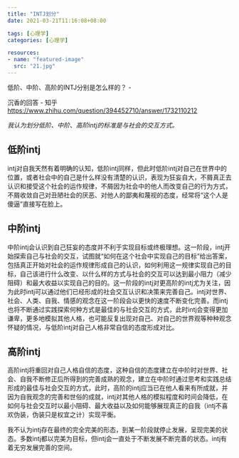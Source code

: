 ```yaml
---
title: "INTJ划分"
date: 2021-03-21T11:16:08+08:00

tags: [心理学]
categories: [心理学]

resources:
- name: "featured-image"
  src: "21.jpg"
---
```


<!--more-->

低阶、中阶、高阶的INTJ分别是怎么样的？ -

沉香的回答 - 知乎 https://www.zhihu.com/question/394452710/answer/1732110212



*我认为划分低阶、中阶、高阶intj的标准是与社会的交互方式。*

 

## 低阶intj

intj对自我天然有着明确的认知，低阶intj同样，但此时低阶intj对自己在世界中的位置，或者社会中的自己是什么样没有清楚的认识，表现为狂妄自大，不屑真正去认识和接受这个社会的运作规律，不屑因为社会中的他人而改变自己的行为方式，不屑收敛自己对丑陋社会的厌恶、对他人的鄙夷和蔑视的态度，经常将“这个人是傻逼”直接写在脸上。

 

## 中阶intj

中阶intj会认识到自己狂妄的态度并不利于实现目标或终极理想。这一阶段，intj开始探索自己与社会的交互，试图就“如何在这个社会中实现自己的目标”给出答案，包括真正开始对社会的运作规律形成自己的认识，如何利用这一规律实现自己的目标，自己该进行什么改变、以什么样的方式与社会的交互可以达到最小阻力（减少阻碍）和最大收益以实现自己的目的。这一阶段的intj对更高阶的intj尤为关注，因为此时intj可以通过他们已经形成的社会交互认识和决策来完善自己。intj对世界、社会、人类、自我、情感的观念在这一阶段会以更快的速度不断变化完善。而intj也将不断通过实践探索何种方式是最佳的与社会交互的方式，此时intj会变得更加谦卑，更多地模拟其他人格，也可能反复出现对自己、对自己的世界观等种种观念怀疑的情况，与低阶intj对自己人格非常自信的态度形成对比。

 

## 高阶intj

高阶intj将重回对自己人格自信的态度，这种自信的态度建立在中阶时对世界、社会、自我不断修正后所得到的完善成熟的观念，建立在中阶时通过思考和实践总结形成的最佳与社会交互的方式，此时，高阶的intj应当已在他人看来有所成就，并因为自我观念的完善和世俗的成就，intj对其他人格的模拟程度和时间会降低，在如何与社会交互时以最小阻碍、最大收益以及如何能够展现真正的自我（intj不喜欢伪装，伪装只是权宜之计）实现平衡。

 

我不认为intj存在最终的完全完美的形态，到某一阶段就停止发展，呈现完美的状态。多数intj都以完美为目标，但intj会一直处于不断发展不断完善的状态。intj有着无穷发展完善的空间。